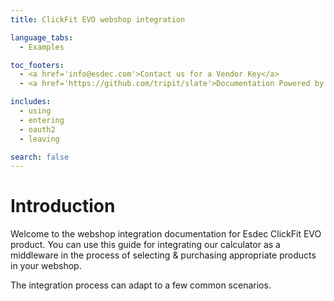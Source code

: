 ```yaml
---
title: ClickFit EVO webshop integration

language_tabs:
  - Examples

toc_footers:
  - <a href='info@esdec.com'>Contact us for a Vendor Key</a>
  - <a href='https://github.com/tripit/slate'>Documentation Powered by Slate</a>

includes:
  - using
  - entering
  - oauth2
  - leaving

search: false
---
```


# Introduction

Welcome to the webshop integration documentation for Esdec ClickFit EVO product. You can use this guide for integrating our calculator as a middleware in the process of selecting & purchasing appropriate products in your webshop.

The integration process can adapt to a few common scenarios.

